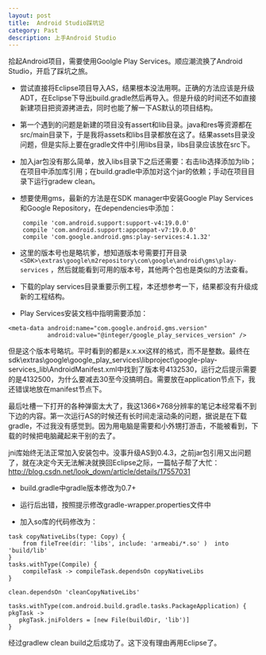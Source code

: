 ```yaml
---
layout: post
title:  Android Studio踩坑记
category: Past
description: 上手Android Studio
---
```


拾起Android项目，需要使用Goolgle Play Services。顺应潮流换了Android Studio，开启了踩坑之旅。

* 尝试直接将Eclipse项目导入AS，结果根本没法用啊。正确的方法应该是升级ADT，在Eclipse下导出build.gradle然后再导入。但是升级的时间还不如直接新建项目把资源拷进去，同时也能了解一下AS默认的项目结构。

* 第一个遇到的问题是新建的项目没有assert和lib目录。java和res等资源都在src/main目录下，于是我将assets和libs目录都放在这了。结果assets目录没问题，但是实际上要在gradle文件中引用libs目录，libs目录应该放在src下。

* 加入jar包没有那么简单，放入libs目录下之后还需要：右击lib选择添加为lib；在项目中添加库引用；在build.gradle中添加对这个jar的依赖；手动在项目目录下运行gradew clean。

* 想要使用gms，最新的方法是在SDK manager中安装Google Play Services和Google Repository，在dependencies中添加：

```
    compile 'com.android.support:support-v4:19.0.0'
    compile 'com.android.support:appcompat-v7:19.0.0'
    compile 'com.google.android.gms:play-services:4.1.32'
```
* 这里的版本号也是略坑爹，想知道版本号需要打开目录 `<SDK>\extras\google\m2repository\com\google\android\gms\play-services` ，然后就能看到可用的版本号，其他两个包也是类似的方法查看。

* 下载的play services目录重要示例工程，本还想参考一下，结果都没有升级成新的工程结构。

* Play Services安装文档中指明需要添加：

```
<meta-data android:name="com.google.android.gms.version"
           android:value="@integer/google_play_services_version" />
```
但是这个版本号略坑。平时看到的都是x.x.xx这样的格式，而不是整数。最终在sdk\extras\google\google_play_services\libproject\google-play-services_lib\AndroidManifest.xml中找到了版本号4132530，运行之后提示需要的是4132500，为什么要减去30至今没搞明白。需要放在application节点下，我还错误地放在manifest节点下。

最后吐槽一下打开的各种弹窗太大了，我这1366×768分辨率的笔记本经常看不到下边的内容。第一次运行AS的时候还有长时间走滚动条的问题，据说是在下载gradle，不过我没有感觉到。因为用电脑是需要和小外甥打游击，不能被看到，下载的时候把电脑藏起来干别的去了。

jni库始终无法正常加入安装包中。没事升级AS到0.4.3，之前jar包引用又出问题了，就在决定今天无法解决就换回Eclipse之际，一篇帖子帮了大忙：http://blog.csdn.net/look_down/article/details/17557031

* build.gradle中gradle版本修改为0.7+

* 运行后出错，按照提示修改gradle-wrapper.properties文件中

* 加入so库的代码修改为：

```
task copyNativeLibs(type: Copy) {  
    from fileTree(dir: 'libs', include: 'armeabi/*.so' )  into  'build/lib'  
}  
tasks.withType(Compile) {  
    compileTask -> compileTask.dependsOn copyNativeLibs  
}  
  
clean.dependsOn 'cleanCopyNativeLibs'  
  
tasks.withType(com.android.build.gradle.tasks.PackageApplication) { pkgTask ->  
   pkgTask.jniFolders = [new File(buildDir, 'lib')]  
}  
```
经过gradlew clean build之后成功了。这下没有理由再用Eclipse了。